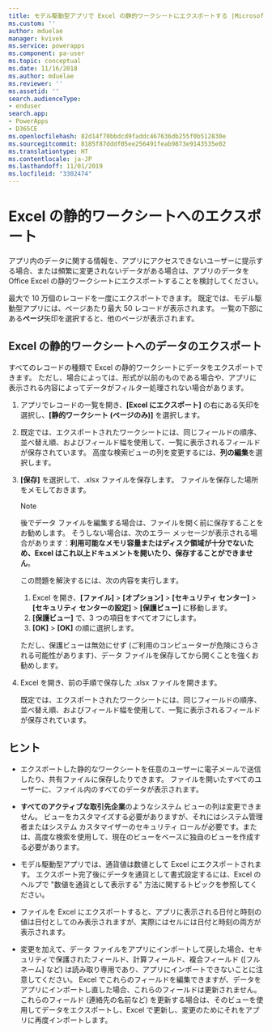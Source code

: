 ```yaml
---
title: モデル駆動型アプリで Excel の静的ワークシートにエクスポートする |MicrosoftDocs
ms.custom: ''
author: mduelae
manager: kvivek
ms.service: powerapps
ms.component: pa-user
ms.topic: conceptual
ms.date: 11/16/2018
ms.author: mduelae
ms.reviewer: ''
ms.assetid: ''
search.audienceType:
- enduser
search.app:
- PowerApps
- D365CE
ms.openlocfilehash: 82d14f70bbdcd9faddc467636db255f0b512830e
ms.sourcegitcommit: 8185f87dddf05ee256491feab9873e9143535e02
ms.translationtype: HT
ms.contentlocale: ja-JP
ms.lasthandoff: 11/01/2019
ms.locfileid: "3302474"
---
```

# <a name="export-to-an-excel-static-worksheet"></a>Excel の静的ワークシートへのエクスポート

アプリ内のデータに関する情報を、アプリにアクセスできないユーザーに提示する場合、または頻繁に変更されないデータがある場合は、アプリのデータを Office Excel の静的ワークシートにエクスポートすることを検討してください。

最大で 10 万個のレコードを一度にエクスポートできます。 既定では、モデル駆動型アプリには、ページあたり最大 50 レコードが表示されます。 一覧の下部にある**ページ**矢印を選択すると、他のページが表示されます。  
  
## <a name="export-data-to-an-excel-static-worksheet"></a>Excel の静的ワークシートへのデータのエクスポート  
すべてのレコードの種類で Excel の静的ワークシートにデータをエクスポートできます。 ただし、場合によっては、形式が以前のものである場合や、アプリに表示される内容によってデータがフィルター処理されない場合があります。  
  
1. アプリでレコードの一覧を開き、**[Excel にエクスポート]** の右にある矢印を選択し、**[静的ワークシート (ページのみ)]** を選択します。  
  
2. 既定では、エクスポートされたワークシートには、同じフィールドの順序、並べ替え順、およびフィールド幅を使用して、一覧に表示されるフィールドが保存されています。 高度な検索ビューの列を変更するには、**列の編集**を選択します。 
  
3. **[保存]** を選択して、.xlsx ファイルを保存します。 ファイルを保存した場所をメモしておきます。  
  
   > [!NOTE]
   > 後でデータ ファイルを編集する場合は、ファイルを開く前に保存することをお勧めします。 そうしない場合は、次のエラー メッセージが表示される場合があります：**利用可能なメモリ容量またはディスク領域が十分でないため、Excel はこれ以上ドキュメントを開いたり、保存することができません**。  
   > 
   > この問題を解決するには、次の内容を実行します。  
   > 
   > 1. Excel を開き、**[ファイル]** > **[オプション]** > **[セキュリティ センター]** > **[セキュリティ センターの設定]** > **[保護ビュー]** に移動します。  
   > 2.  **[保護ビュー]** で、3 つの項目をすべてオフにします。  
   > 3.  **[OK]** > **[OK]** の順に選択します。  
   > 
   > ただし、保護ビューは無効にせず (ご利用のコンピューターが危険にさらされる可能性があります)、データ ファイルを保存してから開くことを強くお勧めします。  


4. Excel を開き、前の手順で保存した .xlsx ファイルを開きます。  
  
   既定では、エクスポートされたワークシートには、同じフィールドの順序、並べ替え順、およびフィールド幅を使用して、一覧に表示されるフィールドが保存されています。  
  
## <a name="tips"></a>ヒント  
  
- エクスポートした静的なワークシートを任意のユーザーに電子メールで送信したり、共有ファイルに保存したりできます。 ファイルを開いたすべてのユーザーに、ファイル内のすべてのデータが表示されます。
  
- **すべてのアクティブな取引先企業**のようなシステム ビューの列は変更できません。 ビューをカスタマイズする必要がありますが、それにはシステム管理者またはシステム カスタマイザーのセキュリティ ロールが必要です。または、高度な検索を使用して、現在のビューをベースに独自のビューを作成する必要があります。  
    
- モデル駆動型アプリでは、通貨値は数値として Excel にエクスポートされます。 エクスポート完了後にデータを通貨として書式設定するには、Excel のヘルプで "数値を通貨として表示する" 方法に関するトピックを参照してください。
  
- ファイルを Excel にエクスポートすると、アプリに表示される日付と時刻の値は日付としてのみ表示されますが、実際にはセルには日付と時刻の両方が表示されます。  
  
- 変更を加えて、データ ファイルをアプリにインポートして戻した場合、セキュリティで保護されたフィールド、計算フィールド、複合フィールド ([フルネーム] など) は読み取り専用であり、アプリにインポートできないことに注意してください。 Excel でこれらのフィールドを編集できますが、データをアプリにインポートし直した場合、これらのフィールドは更新されません。 これらのフィールド (連絡先の名前など) を更新する場合は、そのビューを使用してデータをエクスポートし、Excel で更新し、変更のためにそれをアプリに再度インポートします。  
  

